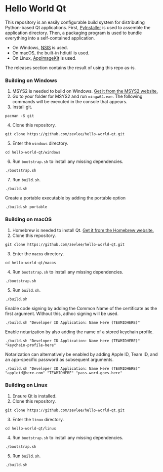 # Hello World Qt
This repository is an easily configurable build system for distributing Python-based Qt applications. First, [PyInstaller](https://github.com/pyinstaller/pyinstaller) is used to assemble the application directory. Then, a packaging program is used to bundle everything into a self-contained application.

* On Windows, [NSIS](https://nsis.sourceforge.io) is used.
* On macOS, the built-in hdiutil is used.
* On Linux, [AppImageKit](https://github.com/AppImage/AppImageKit) is used.

The releases section contains the result of using this repo as-is.

### Building on Windows
1. MSYS2 is needed to build on Windows. [Get it from the MSYS2 website.](https://www.msys2.org/)
2. Go to your folder for MSYS2 and run `mingw64.exe`. The following commands will be executed in the console that appears.
3. Install git.
```
pacman -S git
```
4. Clone this repository.
```
git clone https://github.com/zevlee/hello-world-qt.git
```
5. Enter the `windows` directory.
```
cd hello-world-qt/windows
```
6. Run `bootstrap.sh` to install any missing dependencies.
```
./bootstrap.sh
```
7. Run `build.sh`.
```
./build.sh
```
Create a portable executable by adding the portable option
```
./build.sh portable
```

### Building on macOS
1. Homebrew is needed to install Qt. [Get it from the Homebrew website.](https://brew.sh)
2. Clone this repository.
```
git clone https://github.com/zevlee/hello-world-qt.git
```
3. Enter the `macos` directory.
```
cd hello-world-qt/macos
```
4. Run `bootstrap.sh` to install any missing dependencies.
```
./bootstrap.sh
```
5. Run `build.sh`.
```
./build.sh
```
Enable code signing by adding the Common Name of the certificate as the first argument. Without this, adhoc signing will be used.
```
./build.sh "Developer ID Application: Name Here (TEAMIDHERE)"
```
Enable notarization by also adding the name of a stored keychain profile.
```
./build.sh "Developer ID Application: Name Here (TEAMIDHERE)" "keychain-profile-here"
```
Notarization can alternatively be enabled by adding Apple ID, Team ID, and an app-specific password as subsequent arguments.
```
./build.sh "Developer ID Application: Name Here (TEAMIDHERE)" "appleid@here.com" "TEAMIDHERE" "pass-word-goes-here"
```

### Building on Linux
1. Ensure Qt is installed.
2. Clone this repository.
```
git clone https://github.com/zevlee/hello-world-qt.git
```
3. Enter the `linux` directory.
```
cd hello-world-qt/linux
```
4. Run `bootstrap.sh` to install any missing dependencies.
```
./bootstrap.sh
```
5. Run `build.sh`.
```
./build.sh
```
